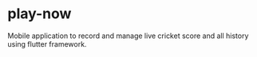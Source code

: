 # play-now
Mobile application to record and manage live cricket score and all history using flutter framework.
